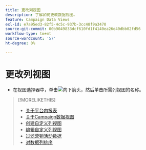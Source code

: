 ```yaml
---
title: 更改列视图
description: 了解如何更改数据视图。
feature: Campaign Data Views
exl-id: e7a95ed3-82f5-4c5c-937b-3cc48f9a3470
source-git-commit: 00b9049833dcf610fd1f4140ea26e40dbb02fd56
workflow-type: tm+mt
source-wordcount: '57'
ht-degree: 0%

---
```


# 更改列视图

* 在视图选择器中，单击![向下箭头](/help/dsp/assets/chevron-down.png)，然后单击所需列视图的名称。

>[!MORELIKETHIS]
>
>* [关于平台内报表](campaign-reports-about.md)
>* [关于Campaign数据视图](campaign-data-views-about.md)
>* [创建自定义列视图](column-view-create.md)
>* [编辑自定义列视图](column-view-edit.md)
>* [过滤营销活动数据](campaign-data-filter.md)
>* [对数据列排序](campaign-data-sort.md)

